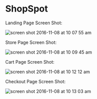 # ShopSpot

Landing Page Screen Shot:

![screen shot 2016-11-08 at 10 07 55 am](https://cloud.githubusercontent.com/assets/21043184/20111158/0fd977f2-a59c-11e6-9606-b6ba68af1398.png)

Store Page Screen Shot:

![screen shot 2016-11-08 at 10 09 45 am](https://cloud.githubusercontent.com/assets/21043184/20111181/2b28ffa0-a59c-11e6-8948-580759613296.png)

Cart Page Screen Shot: 

![screen shot 2016-11-08 at 10 12 12 am](https://cloud.githubusercontent.com/assets/21043184/20111206/4f37ab94-a59c-11e6-90b1-af9bca95ff86.png)

Checkout Page Screen Shot:

![screen shot 2016-11-08 at 10 13 03 am](https://cloud.githubusercontent.com/assets/21043184/20111242/7a5f0038-a59c-11e6-90f2-0d8c7874fbd0.png)
